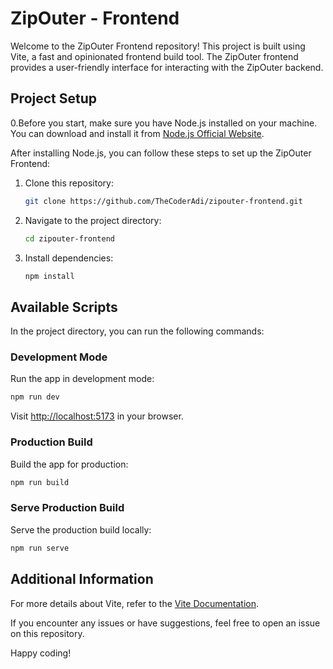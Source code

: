 # ZipOuter - Frontend

Welcome to the ZipOuter Frontend repository! This project is built using Vite, a fast and opinionated frontend build tool. The ZipOuter frontend provides a user-friendly interface for interacting with the ZipOuter backend.

## Project Setup

0.Before you start, make sure you have Node.js installed on your machine. You can download and install it from [Node.js Official Website](https://nodejs.org/).

After installing Node.js, you can follow these steps to set up the ZipOuter Frontend:

1. Clone this repository:

    ```bash
    git clone https://github.com/TheCoderAdi/zipouter-frontend.git
    ```

2. Navigate to the project directory:

    ```bash
    cd zipouter-frontend
    ```

3. Install dependencies:

    ```bash
    npm install
    ```

## Available Scripts

In the project directory, you can run the following commands:

### Development Mode

Run the app in development mode:

```bash
npm run dev
```

Visit [http://localhost:5173](http://localhost:5173) in your browser.

### Production Build

Build the app for production:

```bash
npm run build
```

### Serve Production Build

Serve the production build locally:

```bash
npm run serve
```

## Additional Information

For more details about Vite, refer to the [Vite Documentation](https://vitejs.dev/).

If you encounter any issues or have suggestions, feel free to open an issue on this repository.

Happy coding!
